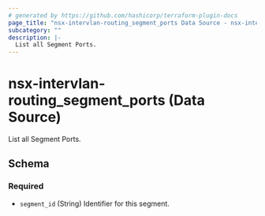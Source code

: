 ```yaml
---
# generated by https://github.com/hashicorp/terraform-plugin-docs
page_title: "nsx-intervlan-routing_segment_ports Data Source - nsx-intervlan-routing"
subcategory: ""
description: |-
  List all Segment Ports.
---
```


# nsx-intervlan-routing_segment_ports (Data Source)

List all Segment Ports.



<!-- schema generated by tfplugindocs -->
## Schema

### Required

- `segment_id` (String) Identifier for this segment.
